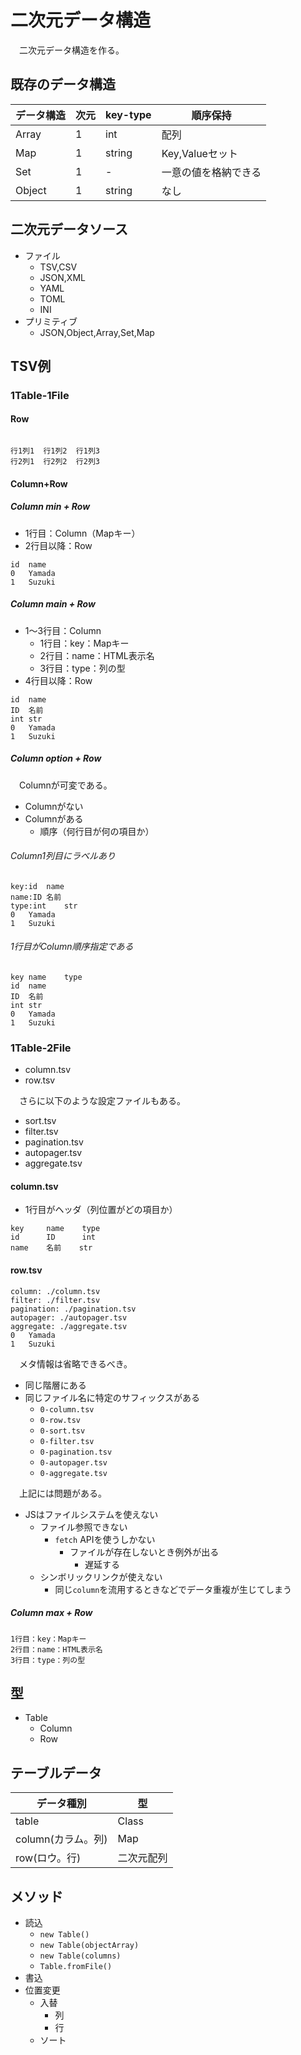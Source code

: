 # 二次元データ構造

　二次元データ構造を作る。

## 既存のデータ構造

データ構造|次元|key-type|順序保持|
----------|----|--------|--------|
Array|1|int|配列|あり。index順
Map|1|string|Key,Valueセット|あり。挿入順
Set|1|-|一意の値を格納できる|なし
Object|1|string|なし

## 二次元データソース

* ファイル
    * TSV,CSV
    * JSON,XML
    * YAML
    * TOML
    * INI
* プリミティブ
    * JSON,Object,Array,Set,Map

## TSV例

### 1Table-1File

#### Row

```tsv

行1列1  行1列2  行1列3
行2列1  行2列2  行2列3
```

#### Column+Row

##### Column min + Row

* 1行目：Column（Mapキー）
* 2行目以降：Row

```tsv
id  name
0   Yamada
1   Suzuki
```

##### Column main + Row

* 1〜3行目：Column
    * 1行目：key：Mapキー
    * 2行目：name：HTML表示名
    * 3行目：type：列の型
* 4行目以降：Row

```tsv
id  name
ID  名前
int str
0   Yamada
1   Suzuki
```

##### Column option + Row

　Columnが可変である。

* Columnがない
* Columnがある
    * 順序（何行目が何の項目か）

###### Column1列目にラベルあり

```tsv
key:id  name
name:ID 名前
type:int    str
0   Yamada
1   Suzuki
```

###### 1行目がColumn順序指定である

```tsv
key name    type
id  name
ID  名前
int str
0   Yamada
1   Suzuki
```

### 1Table-2File

* column.tsv
* row.tsv

　さらに以下のような設定ファイルもある。

* sort.tsv
* filter.tsv
* pagination.tsv
* autopager.tsv
* aggregate.tsv

#### column.tsv

* 1行目がヘッダ（列位置がどの項目か）

```tsv
key     name    type
id      ID      int
name    名前    str
```

#### row.tsv

```tsv
column: ./column.tsv
filter: ./filter.tsv
pagination: ./pagination.tsv
autopager: ./autopager.tsv
aggregate: ./aggregate.tsv
0   Yamada
1   Suzuki
```

　メタ情報は省略できるべき。

* 同じ階層にある
* 同じファイル名に特定のサフィックスがある
    * `0-column.tsv`
    * `0-row.tsv`
    * `0-sort.tsv`
    * `0-filter.tsv`
    * `0-pagination.tsv`
    * `0-autopager.tsv`
    * `0-aggregate.tsv`

　上記には問題がある。

* JSはファイルシステムを使えない
    * ファイル参照できない
        * `fetch` APIを使うしかない
            * ファイルが存在しないとき例外が出る
                * 遅延する
    * シンボリックリンクが使えない
        * 同じ`column`を流用するときなどでデータ重複が生じてしまう

##### Column max + Row

```tsv
1行目：key：Mapキー
2行目：name：HTML表示名
3行目：type：列の型
```

## 型

* Table
    * Column
    * Row

## テーブルデータ

データ種別|型
----------|--
table|Class
column(カラム。列)|Map
row(ロウ。行)|二次元配列

## メソッド

* 読込
    * `new Table()`
    * `new Table(objectArray)`
    * `new Table(columns)`
    * `Table.fromFile()`
* 書込
* 位置変更
    * 入替
        * 列
        * 行
    * ソート

